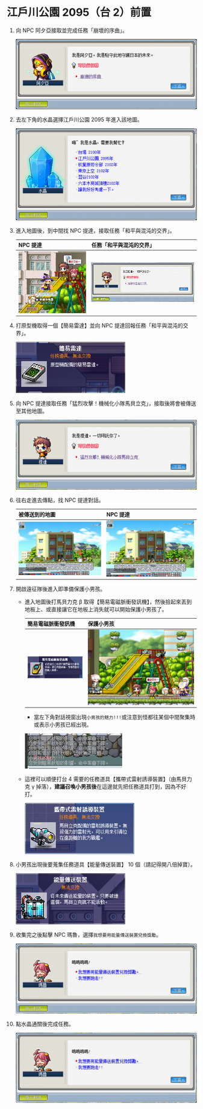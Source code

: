 # 江戶川公園 2095（台 2）前置

1. 向 NPC 阿夕亞接取並完成任務「崩壞的序曲」。

    ![0](0.png)

2. 去左下角的水晶選擇江戶川公園 2095 年進入該地圖。

    ![2](2.png)

3. 進入地圖後，到中間找 NPC 提達，接取任務「和平與混沌的交界」。

    | NPC 提達    | 任務「和平與混沌的交界」 |
    |-------------|-------------|
    | ![3](3.png) | ![4](4.png) |

4. 打原型機取得一個【簡易雷達】並向 NPC 提達回報任務「和平與混沌的交界」。

    ![6](6.png)

5. 向 NPC 提達接取任務「猛烈攻擊！機械化小隊馬貝立克」，接取後將會被傳送至其他地圖。

    ![7](7.png)

6. 往右走進去傳點，找 NPC 提達對話。

    | 被傳送到的地圖 | NPC 提達    |
    |-------------|-------------|
    | ![8](8.png) | ![9](9.png) |

7. 開啟遠征隊後進入即準備保護小男孩。

    - 進入地圖後打馬貝力克 β 取得【簡易電磁脈衝發訊機】，然後撿起來丟到地板上、或直接讓它在地板上消失就可以開始保護小男孩了。

        | 簡易電磁脈衝發訊機 | 保護小男孩     |
        |-----------------|---------------|
        | ![11](11.png)   | ![12](12.png) |

        - 當左下角對話視窗出現`小男孩的魅力!!!`或注意到怪都往某個中間聚集時或表示小男孩已經出現。

        ![13](13.png)

    - 這裡可以順便打台 4 需要的任務道具【攜帶式雷射誘導裝置】（由馬貝力克 γ 掉落），**建議召喚小男孩後**在這邊就先把任務道具打到，因為不好打。

        ![14](14.png)

8. 小男孩出現後要蒐集任務道具【能量傳送裝置】 10 個（請記得開八倍掉寶）。

    ![15](15.png)

9. 收集完之後點擊 NPC 瑪魯，選擇`我想要用能量傳送裝置兌換獎勵`。

    ![17](17.png)

10. 點水晶通關後完成任務。

    ![17](17.png)
